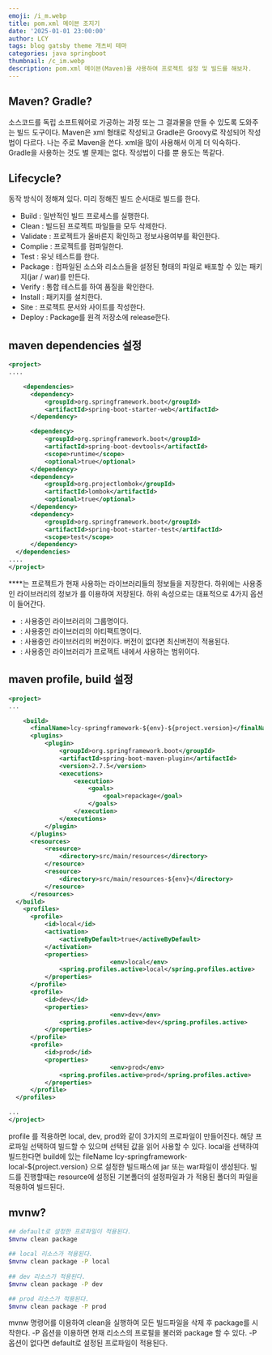 ```yaml
---
emoji: /i_m.webp
title: pom.xml 메이븐 조지기
date: '2025-01-01 23:00:00'
author: LCY
tags: blog gatsby theme 개츠비 테마
categories: java springboot
thumbnail: /c_im.webp
description: pom.xml 메이븐(Maven)을 사용하여 프로젝트 설정 및 빌드를 해보자.
---
```

## Maven? Gradle?

소스코드를 독립 소프트웨어로 가공하는 과정 또는 그 결과물을 만들 수 있도록 도와주는 빌드 도구이다. Maven은 xml 형태로 작성되고 Gradle은 Groovy로 작성되어 작성법이 다르다. 나는 주로 Maven을 쓴다. xml을 많이 사용해서 이게 더 익숙하다. Gradle을 사용하는 것도 별 문제는 없다. 작성법이 다를 뿐 용도는 똑같다.

## Lifecycle?

동작 방식이 정해져 있다. 미리 정해진 빌드 순서대로 빌드를 한다. 

- Build : 일반적인 빌드 프로세스를 실행한다.
- Clean : 빌드된 프로젝트 파일들을 모두 삭제한다.
- Validate : 프로젝트가 올바른지 확인하고 정보사용여부를 확인한다.
- Complie : 프로젝트를 컴파일한다.
- Test : 유닛 테스트를 한다.
- Package : 컴파일된 소스와 리소스들을 설정된 형태의 파일로 배포할 수 있는 패키지(jar / war)를 만든다.
- Verify : 통합 테스트를 하여 품질을 확인한다.
- Install : 패키지를 설치한다.
- Site : 프로젝트 문서와 사이트를 작성한다.
- Deploy : Package를 원격 저장소에 release한다.

## maven dependencies 설정

```xml
<project>
....

	<dependencies>
      <dependency>
          <groupId>org.springframework.boot</groupId>
          <artifactId>spring-boot-starter-web</artifactId>
      </dependency>

      <dependency>
          <groupId>org.springframework.boot</groupId>
          <artifactId>spring-boot-devtools</artifactId>
          <scope>runtime</scope>
          <optional>true</optional>
      </dependency>
      <dependency>
          <groupId>org.projectlombok</groupId>
          <artifactId>lombok</artifactId>
          <optional>true</optional>
      </dependency>
      <dependency>
          <groupId>org.springframework.boot</groupId>
          <artifactId>spring-boot-starter-test</artifactId>
          <scope>test</scope>
      </dependency>
  </dependencies>
....
</project>
```

**<dependencies>**는 프로젝트가 현재 사용하는 라이브러리들의 정보들을 저장한다. 하위에는 사용중인 라이브러리의 정보가 <dependency>를 이용하여 저장된다. 하위 속성으로는 대표적으로 4가지 옵션이 들어간다.

- <groupId> : 사용중인 라이브러리의 그룹명이다.
- <artifactId> : 사용중인 라이브러리의 아티팩트명이다.
- <version> : 사용중인 라이브러리의 버전이다. 버전이 없다면 최신버전이 적용된다.
- <scope> : 사용중인 라이브러리가 프로젝트 내에서 사용하는 범위이다.

## maven profile, build 설정

```xml
<project>
...

	<build>
      <finalName>lcy-springframework-${env}-${project.version}</finalName>
      <plugins>
          <plugin>
              <groupId>org.springframework.boot</groupId>
              <artifactId>spring-boot-maven-plugin</artifactId>
              <version>2.7.5</version>
              <executions>
                  <execution>
                      <goals>
                          <goal>repackage</goal>
                      </goals>
                  </execution>
              </executions>
          </plugin>
      </plugins>
      <resources>
          <resource>
              <directory>src/main/resources</directory>
          </resource>
          <resource>
              <directory>src/main/resources-${env}</directory>
          </resource>
      </resources>
  </build>
	<profiles>
      <profile>
          <id>local</id>
          <activation>
              <activeByDefault>true</activeByDefault>
          </activation>
          <properties>
							<env>local</env>
              <spring.profiles.active>local</spring.profiles.active>
          </properties>
      </profile>
      <profile>
          <id>dev</id>
          <properties>
							<env>dev</env>
              <spring.profiles.active>dev</spring.profiles.active>
          </properties>
      </profile>
      <profile>
          <id>prod</id>
          <properties>
							<env>prod</env>
              <spring.profiles.active>prod</spring.profiles.active>
          </properties>
      </profile>
  </profiles>

...
</project>
```

profile 를 적용하면 local, dev, prod와 같이 3가지의 프로파일이 만들어진다. 해당 프로파일 선택하여 빌드할 수 있으며 선택된 <env>값을 읽어 사용할 수 있다. local을 선택하여 빌드한다면 build에 있는 fileName lcy-springframework-local-${project.version} 으로 설정한 빌드패스에 jar 또는 war파일이 생성된다. 빌드를 진행할때는 resource에 설정된 기본폴더의 설정파일과 <env>가 적용된 폴더의 파일을 적용하여 빌드된다.

## mvnw?

```bash
## default로 설정한 프로파일이 적용된다.
$mvnw clean package
 
## local 리소스가 적용된다.
$mvnw clean package -P local
 
## dev 리소스가 적용된다.
$mvnw clean package -P dev

## prod 리소스가 적용된다. 
$mvnw clean package -P prod
```

mvnw 명령어를 이용하여 clean을 실행하여 모든 빌드파일을 삭제 후 package를 시작한다. -P 옵션을 이용하면 현재 리소스의 프로필을 불러와 package 할 수 있다. -P 옵션이 없다면 default로 설정된 프로파일이 적용된다.

```toc
```